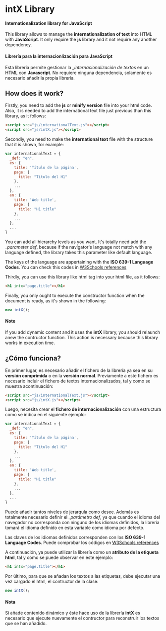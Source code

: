 # intX Library
#### Internationalization library for JavaScript

This library allows to manage the __internationalization of text__ into HTML with __JavaScript__. It only require the __js__ library and it not require any another dependency. 

#### Librería para la internacionlización para JavaScript

Esta librería permite gestionar la __internacionalización de textos_ en un HTML con __Javascript__. No requiere ninguna dependencia, solamente es necesario añadir la propia librería.

## How does it work?

Firstly, you need to add the __js__ or __minify version__ file into your html code. Also, it is needed to add the international text file just previous than this library, as it follows:
```html
<script src="js/internationalText.js"></script>
<script src="js/intX.js"></script>
```

Secondly, you need to make the __international text__ file with the structure that it is shown, for example:
```javascript
var internationalText = {
  _def: "en",
  es: {
    title: 'Título de la página',
    page: {
      title: "Título del H1"
    },
    ...
  },
  en: {
    title: 'Web title',
    page: {
      title: "H1 title"
    },
    ...
  },
  ...
}
```

You can add all hierarchy levels as you want. It's totally need add the __parameter _def__, because if the navigator's language not match with any language defined, the library takes this parameter like default language.

The keys of the language are appertaining with the __ISO 639-1 Language Codes__. You can check this codes in [W3Schools references](http://www.w3schools.com/tags/ref_language_codes.asp)

Thirdly, you can use this library like html tag into your html file, as it follows:
```html
<h1 intx="page.title"></h1>
```

Finally, you only ought to execute the constructor function when the document is ready, as it's shown in the following:
```js
new intX();
```

#### Note
If you add dynamic content and it uses the __intX__ library, you should relaunch anew the contructor function. This action is necessary because this library works in execution time. 

## ¿Cómo funciona?

En primer lugar, es necesario añadir el fichero de la librería ya sea en su __versión comprimida__ o en la __versión normal__. Previamente a este fichero es necesario incluir el fichero de textos internacionalizados, tal y como se muestra acontinuación:

```html
<script src="js/internationalText.js"></script>
<script src="js/intX.js"></script>
```

Luego, necesita crear el __fichero de internacionalización__ con una estructura como se indica en el siguiente ejemplo: 
```javascript
var internationalText = {
  _def: "en",
  es: {
    title: 'Título de la página',
    page: {
      title: "Título del H1"
    },
    ...
  },
  en: {
    title: 'Web title',
    page: {
      title: "H1 title"
    },
    ...
  },
  ...
}
```
Puede añadir tantos niveles de jerarquía como desee. Además es totalmente necesario definir el __parámetro _def__, ya que cuando el idioma del navegador no corresponda con ninguno de los idiomas definidos, la librería tomará el idioma definido en esta variable como idioma por defecto.

Las claves de los idiomas definidos corresponden con los __ISO 639-1 Language Codes__. Puede comprobar los códigos en [W3Schools references](http://www.w3schools.com/tags/ref_language_codes.asp)

A continuación, ya puede utilizar la librería como un __atributo de la etiqueta html__, tal y como se puede observar en este ejemplo:
```html
<h1 intx="page.title"></h1>
```

Por último, para que se añadan los textos a las etiquetas, debe ejecutar una vez cargado el html, el contructor de la clase:
```js
new intX();
```

#### Nota
Si añade contenido dinámico y éste hace uso de la librería __intX__ es necesario que ejecute nuevamente el contructor para reconstruir los textos que se han añadido.
